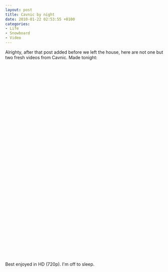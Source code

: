 ```yaml
---
layout: post
title: Cavnic by night
date: 2010-01-22 02:53:55 +0100
categories:
- Life
- Snowboard
- Video
---
```

Alrighty, after that post added before we left the house, here are not one but two fresh videos from Cavnic. Made tonight:

<object width="500" height="300"><param name="movie" value="http://www.youtube.com/v/w0nPNHSCMP0&hl=en_US&fs=1&rel=0&color1=0x2b405b&color2=0x6b8ab6&hd=1"></param><param name="allowFullScreen" value="true"></param><param name="allowscriptaccess" value="always"></param><embed src="http://www.youtube.com/v/w0nPNHSCMP0&hl=en_US&fs=1&rel=0&color1=0x2b405b&color2=0x6b8ab6&hd=1" type="application/x-shockwave-flash" allowscriptaccess="always" allowfullscreen="true" width="500" height="300"></embed></object>

<object width="500" height="300"><param name="movie" value="http://www.youtube.com/v/eQU5VcMl1AE&hl=en_US&fs=1&rel=0&color1=0x2b405b&color2=0x6b8ab6&hd=1"></param><param name="allowFullScreen" value="true"></param><param name="allowscriptaccess" value="always"></param><embed src="http://www.youtube.com/v/eQU5VcMl1AE&hl=en_US&fs=1&rel=0&color1=0x2b405b&color2=0x6b8ab6&hd=1" type="application/x-shockwave-flash" allowscriptaccess="always" allowfullscreen="true" width="500" height="300"></embed></object>

Best enjoyed in HD (720p). I'm off to sleep.

